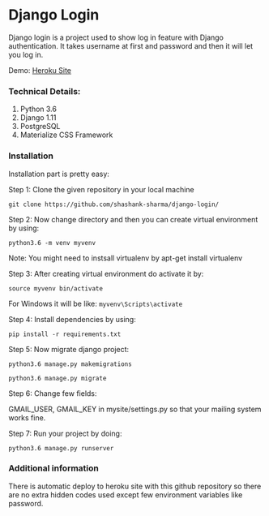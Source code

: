 # Django Login

Django login is a project used to show log in feature with Django authentication. It takes username at first and password and then it will let you log in.

Demo: [Heroku Site](http://django-login.herokuapp.com)

### Technical Details:

1. Python 3.6
2. Django 1.11
3. PostgreSQL
4. Materialize CSS Framework

### Installation

Installation part is pretty easy:

Step 1: Clone the given repository in your local machine

`git clone https://github.com/shashank-sharma/django-login/`

Step 2: Now change directory and then you can create virtual environment by using:

`python3.6 -m venv myvenv`

Note: You might need to instsall virtualenv by apt-get install virtualenv

Step 3: After creating virtual environment do activate it by:

`source myvenv bin/activate`

For Windows it will be like: `myvenv\Scripts\activate`

Step 4: Install dependencies by using:

`pip install -r requirements.txt`

Step 5: Now migrate django project:

`python3.6 manage.py makemigrations`

`python3.6 manage.py migrate`

Step 6: Change few fields:

GMAIL_USER, GMAIL_KEY in mysite/settings.py so that your mailing system works fine.

Step 7: Run your project by doing:

`python3.6 manage.py runserver`

### Additional information

There is automatic deploy to heroku site with this github repository so there are no extra hidden codes used except few environment variables like password.

